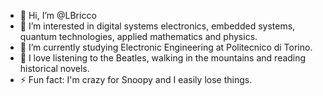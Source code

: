 - 👋 Hi, I’m @LBricco
- 👀 I’m interested in digital systems electronics, embedded systems, quantum technologies, applied mathematics and physics.
- 🌱 I’m currently studying Electronic Engineering at Politecnico di Torino.
- 💞️ I love listening to the Beatles, walking in the mountains and reading historical novels.
- ⚡ Fun fact: I'm crazy for Snoopy and I easily lose things.

<!---
LBricco/LBricco is a ✨ special ✨ repository because its `README.md` (this file) appears on your GitHub profile.
You can click the Preview link to take a look at your changes.
--->
